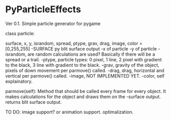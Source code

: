 # PyParticleEffects
Ver 0.1. Simple particle generator for pygame

class particle:

surface, x, y, israndom, spread, ptype, grav, drag, image, color = [0,255,255]
  -SURFACE py blit surface output
  -x of particle
  -y of particle
  -israndom, are random calculations are used? Basically if there will be a spread or a trail.
  -ptype, particle types: 0 pixel, 1 line, 2 pixel with gradient to the black, 3 line with gradient to the black.
  -grav, gravity of the object, pixels of down movement per parmove() called.
  -drag, drag, horizontal and vertical per parmove() called.
  -image, NOT IMPLEMENTED YET.
  -color, self explainatory.

parmove(self):
  Method that should be called every frame for every object. It makes calculations for the object and draws them on the -surface output.
  returns blit surface output.
  
  
  TO DO:
  image support? or animation support.
  optimalization.
  
